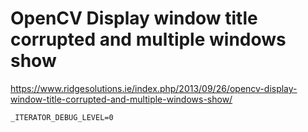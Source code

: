 # OpenCV Display window title corrupted and multiple windows show #

<https://www.ridgesolutions.ie/index.php/2013/09/26/opencv-display-window-title-corrupted-and-multiple-windows-show/>

```
_ITERATOR_DEBUG_LEVEL=0
```
